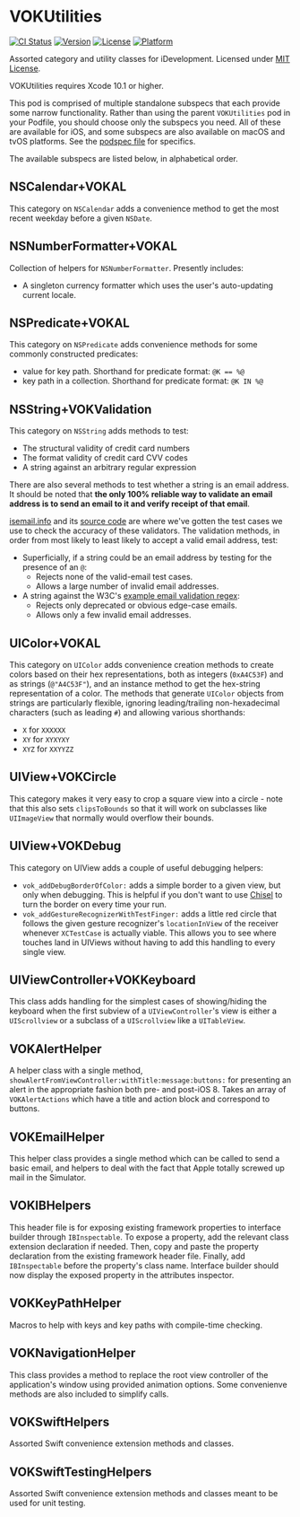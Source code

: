 # VOKUtilities

[![CI Status](https://travis-ci.org/vokal/VOKUtilities.svg?branch=master)](https://travis-ci.org/vokal/VOKUtilities)
[![Version](https://img.shields.io/cocoapods/v/VOKUtilities.svg?style=flat)](http://cocoadocs.org/docsets/VOKUtilities)
[![License](https://img.shields.io/cocoapods/l/VOKUtilities.svg?style=flat)](http://cocoadocs.org/docsets/VOKUtilities)
[![Platform](https://img.shields.io/cocoapods/p/VOKUtilities.svg?style=flat)](http://cocoadocs.org/docsets/VOKUtilities)

Assorted category and utility classes for iDevelopment.  Licensed under [MIT License](LICENSE).

VOKUtilities requires Xcode 10.1 or higher.

This pod is comprised of multiple standalone subspecs that each provide some narrow functionality. Rather than using the parent `VOKUtilities` pod in your Podfile, you should choose only the subspecs you need. All of these are available for iOS, and some subspecs are also available on macOS and tvOS platforms.  See the [podspec file](VOKUtilities.podspec) for specifics.

The available subspecs are listed below, in alphabetical order.

## NSCalendar+VOKAL
This category on `NSCalendar` adds a convenience method to get the most recent weekday before a given `NSDate`.

## NSNumberFormatter+VOKAL
Collection of helpers for `NSNumberFormatter`. Presently includes:

- A singleton currency formatter which uses the user's auto-updating current locale.

## NSPredicate+VOKAL
This category on `NSPredicate` adds convenience methods for some commonly constructed predicates:
- value for key path. Shorthand for predicate format: `@K == %@`
- key path in a collection. Shorthand for predicate format: `@K IN %@`

## NSString+VOKValidation
This category on `NSString` adds methods to test:

- The structural validity of credit card numbers
- The format validity of credit card CVV codes
- A string against an arbitrary regular expression

There are also several methods to test whether a string is an email address. It should be noted that **the only 100% reliable way to validate an email address is to send an email to it and verify receipt of that email**.

[isemail.info](http://isemail.info/) and its [source code](https://github.com/dominicsayers/isemail) are where we've gotten the test cases we use to check the accuracy of these validators. The validation methods, in order from most likely to least likely to accept a valid email address, test:

- Superficially, if a string could be an email address by testing for the presence of an `@`:
  - Rejects none of the valid-email test cases.
  - Allows a large number of invalid email addresses.
- A string against the W3C's [example email validation regex](http://www.w3.org/TR/html-markup/input.email.html):
  - Rejects only deprecated or obvious edge-case emails.
  - Allows only a few invalid email addresses.

## UIColor+VOKAL
This category on `UIColor` adds convenience creation methods to create colors based on their hex representations, both as integers (`0xA4C53F`) and as strings (`@"A4C53F"`), and an instance method to get the hex-string representation of a color.  The methods that generate `UIColor` objects from strings are particularly flexible, ignoring leading/trailing non-hexadecimal characters (such as leading `#`) and allowing various shorthands:
- `X` for `XXXXXX`
- `XY` for `XYXYXY`
- `XYZ` for `XXYYZZ`

## UIView+VOKCircle
This category makes it very easy to crop a square view into a circle - note that this also sets `clipsToBounds` so that it will work on subclasses like `UIImageView` that normally would overflow their bounds.

## UIView+VOKDebug
This category on UIView adds a couple of useful debugging helpers:

- `vok_addDebugBorderOfColor:` adds a simple border to a given view, but only when debugging. This is helpful if you don't want to use [Chisel](https://github.com/facebook/chisel) to turn the border on every time your run.
- `vok_addGestureRecognizerWithTestFinger:` adds a little red circle that follows the given gesture recognizer's `locationInView` of the receiver whenever `XCTestCase` is actually viable. This allows you to see where touches land in UIViews without having to add this handling to every single view.

## UIViewController+VOKKeyboard
This class adds handling for the simplest cases of showing/hiding the keyboard when the first subview of a `UIViewController`'s view is either a `UIScrollview` or a subclass of a `UIScrollview` like a `UITableView`.

## VOKAlertHelper
A helper class with a single method, `showAlertFromViewController:withTitle:message:buttons:` for presenting an alert in the appropriate fashion both pre- and post-iOS 8. Takes an array of `VOKAlertActions` which have a title and action block and correspond to buttons.

## VOKEmailHelper
This helper class provides a single method which can be called to send a basic email, and helpers to deal with the fact that Apple totally screwed up mail in the Simulator.

## VOKIBHelpers
This header file is for exposing existing framework properties to interface builder through `IBInspectable`. To expose a property, add the relevant class extension declaration if needed. Then, copy and paste the property declaration from the existing framework header file. Finally, add `IBInspectable` before the property's class name. Interface builder should now display the exposed property in the attributes inspector.

## VOKKeyPathHelper
Macros to help with keys and key paths with compile-time checking.

## VOKNavigationHelper
This class provides a method to replace the root view controller of the application's window using provided animation options. Some convenienve methods are also included to simplify calls.

## VOKSwiftHelpers
Assorted Swift convenience extension methods and classes.

## VOKSwiftTestingHelpers
Assorted Swift convenience extension methods and classes meant to be used for unit testing.
